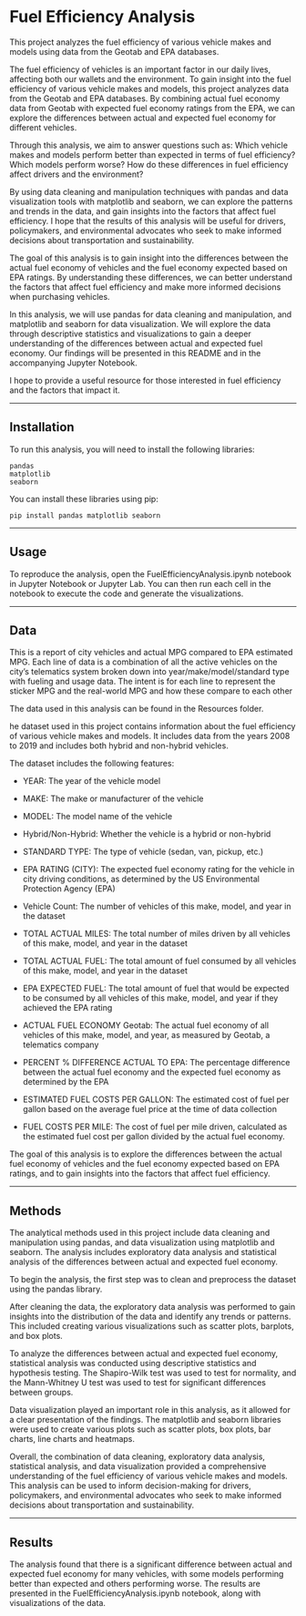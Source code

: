 # Fuel Efficiency Analysis
This project analyzes the fuel efficiency of various vehicle makes and models using data from the Geotab and EPA databases.

The fuel efficiency of vehicles is an important factor in our daily lives, affecting both our wallets and the environment. To gain insight into the fuel efficiency of various vehicle makes and models, this project analyzes data from the Geotab and EPA databases. By combining actual fuel economy data from Geotab with expected fuel economy ratings from the EPA, we can explore the differences between actual and expected fuel economy for different vehicles.

Through this analysis, we aim to answer questions such as: Which vehicle makes and models perform better than expected in terms of fuel efficiency? Which models perform worse? How do these differences in fuel efficiency affect drivers and the environment?

By using data cleaning and manipulation techniques with pandas and data visualization tools with matplotlib and seaborn, we can explore the patterns and trends in the data, and gain insights into the factors that affect fuel efficiency. I hope that the results of this analysis will be useful for drivers, policymakers, and environmental advocates who seek to make informed decisions about transportation and sustainability.

The goal of this analysis is to gain insight into the differences between the actual fuel economy of vehicles and the fuel economy expected based on EPA ratings. By understanding these differences, we can better understand the factors that affect fuel efficiency and make more informed decisions when purchasing vehicles.

In this analysis, we will use pandas for data cleaning and manipulation, and matplotlib and seaborn for data visualization. We will explore the data through descriptive statistics and visualizations to gain a deeper understanding of the differences between actual and expected fuel economy. Our findings will be presented in this README and in the accompanying Jupyter Notebook.

I hope to provide a useful resource for those interested in fuel efficiency and the factors that impact it.

---

## Installation
To run this analysis, you will need to install the following libraries:

    pandas
    matplotlib
    seaborn
    
You can install these libraries using pip:

    pip install pandas matplotlib seaborn
    
---

## Usage
To reproduce the analysis, open the FuelEfficiencyAnalysis.ipynb notebook in Jupyter Notebook or Jupyter Lab. You can then run each cell in the notebook to execute the code and generate the visualizations.

---

## Data

This is a report of city vehicles and actual MPG compared to EPA estimated MPG. Each line of data is a combination of all the active vehicles on the city’s telematics system broken down into year/make/model/standard type with fueling and usage data. The intent is for each line to represent the sticker MPG and the real-world MPG and how these compare to each other


The data used in this analysis can be found in the Resources folder. 

he dataset used in this project contains information about the fuel efficiency of various vehicle makes and models. It includes data from the years 2008 to 2019 and includes both hybrid and non-hybrid vehicles.

The dataset includes the following features:

- YEAR: The year of the vehicle model

- MAKE: The make or manufacturer of the vehicle

- MODEL: The model name of the vehicle

- Hybrid/Non-Hybrid: Whether the vehicle is a hybrid or non-hybrid

- STANDARD TYPE: The type of vehicle (sedan, van, pickup, etc.)

- EPA RATING (CITY): The expected fuel economy rating for the vehicle in city driving conditions, as determined by the US 
Environmental Protection Agency (EPA)

- Vehicle Count: The number of vehicles of this make, model, and year in the dataset

- TOTAL ACTUAL MILES: The total number of miles driven by all vehicles of this make, model, and year in the dataset

- TOTAL ACTUAL FUEL: The total amount of fuel consumed by all vehicles of this make, model, and year in the dataset

- EPA EXPECTED FUEL: The total amount of fuel that would be expected to be consumed by all vehicles of this make, model, and year if they achieved the EPA rating

- ACTUAL FUEL ECONOMY Geotab: The actual fuel economy of all vehicles of this make, model, and year, as measured by Geotab, a telematics company

- PERCENT % DIFFERENCE ACTUAL TO EPA: The percentage difference between the actual fuel economy and the expected fuel economy as determined by the EPA

- ESTIMATED FUEL COSTS PER GALLON: The estimated cost of fuel per gallon based on the average fuel price at the time of data collection

- FUEL COSTS PER MILE: The cost of fuel per mile driven, calculated as the estimated fuel cost per gallon divided by the actual fuel economy.


The goal of this analysis is to explore the differences between the actual fuel economy of vehicles and the fuel economy expected based on EPA ratings, and to gain insights into the factors that affect fuel efficiency.

---

## Methods

The analytical methods used in this project include data cleaning and manipulation using pandas, and data visualization using matplotlib and seaborn. The analysis includes exploratory data analysis and statistical analysis of the differences between actual and expected fuel economy.

To begin the analysis, the first step was to clean and preprocess the dataset using the pandas library.

After cleaning the data, the exploratory data analysis was performed to gain insights into the distribution of the data and identify any trends or patterns. This included creating various visualizations such as scatter plots, barplots, and box plots.

To analyze the differences between actual and expected fuel economy, statistical analysis was conducted using descriptive statistics and hypothesis testing. The Shapiro-Wilk test was used to test for normality, and the Mann-Whitney U test was used to test for significant differences between groups.

Data visualization played an important role in this analysis, as it allowed for a clear presentation of the findings. The matplotlib and seaborn libraries were used to create various plots such as scatter plots, box plots, bar charts, line charts and heatmaps.

Overall, the combination of data cleaning, exploratory data analysis, statistical analysis, and data visualization provided a comprehensive understanding of the fuel efficiency of various vehicle makes and models. This analysis can be used to inform decision-making for drivers, policymakers, and environmental advocates who seek to make informed decisions about transportation and sustainability.

---

## Results
The analysis found that there is a significant difference between actual and expected fuel economy for many vehicles, with some models performing better than expected and others performing worse. The results are presented in the FuelEfficiencyAnalysis.ipynb notebook, along with visualizations of the data.

